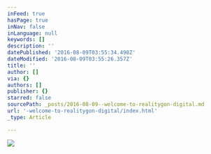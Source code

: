 ```yaml
---
inFeed: true
hasPage: true
inNav: false
inLanguage: null
keywords: []
description: ''
datePublished: '2016-08-09T03:55:34.498Z'
dateModified: '2016-08-09T03:55:26.357Z'
title: ''
author: []
via: {}
authors: []
publisher: {}
starred: false
sourcePath: _posts/2016-08-09--welcome-to-realitygon-digital.md
url: '-welcome-to-realitygon-digital/index.html'
_type: Article

---
```

![](https://the-grid-user-content.s3-us-west-2.amazonaws.com/07a2209f-8ee9-471d-ac51-98a02506e663.jpg)